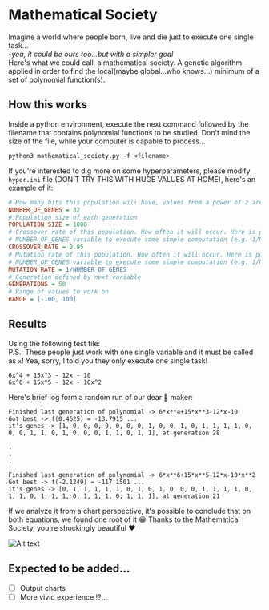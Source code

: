 # Mathematical Society
Imagine a world where people born, live and die just to execute one single task...\
-*yea, it could be ours too...but with a simpler goal* \
Here's what we could call, a mathematical society. A genetic algorithm applied in order to
find the local(maybe global...who knows...) minimum of a set of polynomial function(s).

## How this works
Inside a python environment, execute the next command followed by the filename that contains
polynomial functions to be studied. Don't mind the size of the file, while your computer is capable
to process...
```shell
python3 mathematical_society.py -f <filename>
```
If you're interested to dig more on some hyperparameters, please modify `hyper.ini` file (DON'T TRY THIS WITH HUGE VALUES AT HOME), here's an example of it:
```ini
# How many bits this population will have, values from a power of 2 are very well accepted!
NUMBER_OF_GENES = 32
# Population size of each generation
POPULATION_SIZE = 1000
# Crossover rate of this population. How often it will occur. Here is possible to use 
# NUMBER_OF_GENES variable to execute some simple computation (e.g. 1/NUMBER_OF_GENES)
CROSSOVER_RATE = 0.95
# Mutation rate of this population. How often it will occur. Here is possible to use 
# NUMBER_OF_GENES variable to execute some simple computation (e.g. 1/NUMBER_OF_GENES)
MUTATION_RATE = 1/NUMBER_OF_GENES
# Generation defined by next variable
GENERATIONS = 50
# Range of values to work on
RANGE = [-100, 100]
```

## Results
Using the following test file: \
P.S.: These people just work with one single variable and it must be called as `x`! Yea, sorry, I told you they only execute one single task!
```text
6x^4 + 15x^3 - 12x - 10
6x^6 + 15x^5 - 12x - 10x^2
````
Here's brief log form a random run of our dear 🧠 maker:
```
Finished last generation of polynomial -> 6*x**4+15*x**3-12*x-10
Got best -> f(0.4625) = -13.7915 ...
it's genes -> [1, 0, 0, 0, 0, 0, 0, 0, 1, 0, 0, 1, 0, 1, 1, 1, 1, 0, 0, 0, 1, 1, 0, 1, 0, 0, 0, 1, 1, 0, 1, 1], at generation 28

.
.
.

Finished last generation of polynomial -> 6*x**6+15*x**5-12*x-10*x**2
Got best -> f(-2.1249) = -117.1501 ...
it's genes -> [0, 1, 1, 1, 1, 1, 0, 1, 0, 1, 0, 0, 0, 1, 1, 1, 1, 0, 1, 1, 0, 1, 1, 1, 0, 1, 1, 1, 0, 1, 1, 1], at generation 21
```
If we analyze it from a chart perspective, it's possible to conclude that on both equations, we found one root of it 😀 
Thanks to the Mathematical Society, you're shockingly beautiful ❤️

![Alt text](./media/poly_chart.png?raw=true "Chart of both equations")

## Expected to be added...
- [ ] Output charts
- [ ] More vivid experience ⁉...
